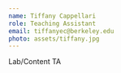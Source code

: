 ```yaml
---
name: Tiffany Cappellari
role: Teaching Assistant
email: tiffanyec@berkeley.edu
photo: assets/tiffany.jpg
---
```


Lab/Content TA

